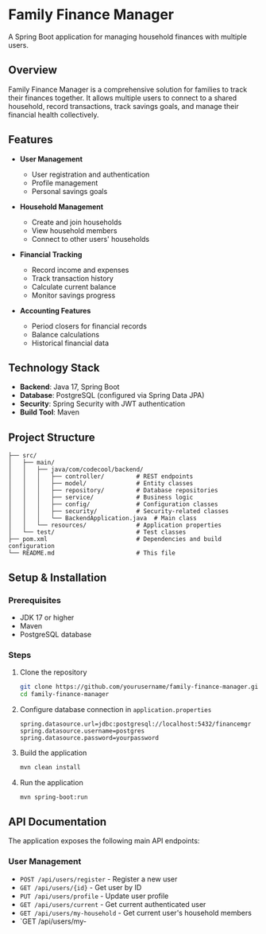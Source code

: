 
# Family Finance Manager

A Spring Boot application for managing household finances with multiple users.

## Overview

Family Finance Manager is a comprehensive solution for families to track their finances together. It allows multiple users to connect to a shared household, record transactions, track savings goals, and manage their financial health collectively.

## Features

- **User Management**
  - User registration and authentication
  - Profile management
  - Personal savings goals

- **Household Management**
  - Create and join households
  - View household members
  - Connect to other users' households

- **Financial Tracking**
  - Record income and expenses
  - Track transaction history
  - Calculate current balance
  - Monitor savings progress

- **Accounting Features**
  - Period closers for financial records
  - Balance calculations
  - Historical financial data

## Technology Stack

- **Backend**: Java 17, Spring Boot
- **Database**: PostgreSQL (configured via Spring Data JPA)
- **Security**: Spring Security with JWT authentication
- **Build Tool**: Maven

## Project Structure

```
├── src/
│   ├── main/
│   │   ├── java/com/codecool/backend/
│   │   │   ├── controller/         # REST endpoints
│   │   │   ├── model/              # Entity classes
│   │   │   ├── repository/         # Database repositories
│   │   │   ├── service/            # Business logic
│   │   │   ├── config/             # Configuration classes
│   │   │   ├── security/           # Security-related classes
│   │   │   └── BackendApplication.java  # Main class
│   │   └── resources/              # Application properties
│   └── test/                       # Test classes
├── pom.xml                         # Dependencies and build configuration
└── README.md                       # This file
```

## Setup & Installation

### Prerequisites

- JDK 17 or higher
- Maven
- PostgreSQL database

### Steps

1. Clone the repository
   ```bash
   git clone https://github.com/yourusername/family-finance-manager.git
   cd family-finance-manager
   ```

2. Configure database connection in `application.properties`
   ```properties
   spring.datasource.url=jdbc:postgresql://localhost:5432/financemgr
   spring.datasource.username=postgres
   spring.datasource.password=yourpassword
   ```

3. Build the application
   ```bash
   mvn clean install
   ```

4. Run the application
   ```bash
   mvn spring-boot:run
   ```

## API Documentation

The application exposes the following main API endpoints:

### User Management

- `POST /api/users/register` - Register a new user
- `GET /api/users/{id}` - Get user by ID
- `PUT /api/users/profile` - Update user profile
- `GET /api/users/current` - Get current authenticated user
- `GET /api/users/my-household` - Get current user's household members
- `GET /api/users/my-
